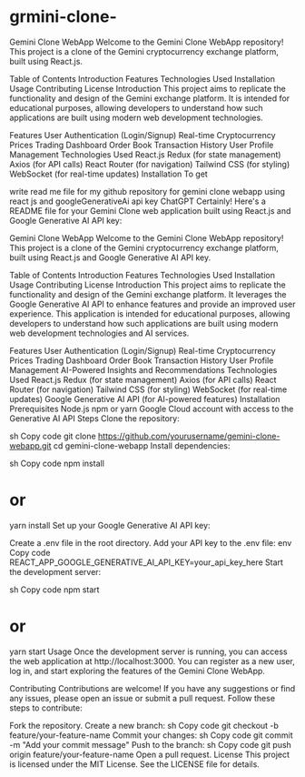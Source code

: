 # grmini-clone-
Gemini Clone WebApp
Welcome to the Gemini Clone WebApp repository! This project is a clone of the Gemini cryptocurrency exchange platform, built using React.js.

Table of Contents
Introduction
Features
Technologies Used
Installation
Usage
Contributing
License
Introduction
This project aims to replicate the functionality and design of the Gemini exchange platform. It is intended for educational purposes, allowing developers to understand how such applications are built using modern web development technologies.

Features
User Authentication (Login/Signup)
Real-time Cryptocurrency Prices
Trading Dashboard
Order Book
Transaction History
User Profile Management
Technologies Used
React.js
Redux (for state management)
Axios (for API calls)
React Router (for navigation)
Tailwind CSS (for styling)
WebSocket (for real-time updates)
Installation
To get

write read me file for my github repository for gemini clone webapp using react js and googleGenerativeAi api key
ChatGPT
Certainly! Here's a README file for your Gemini Clone web application built using React.js and Google Generative AI API key:

Gemini Clone WebApp
Welcome to the Gemini Clone WebApp repository! This project is a clone of the Gemini cryptocurrency exchange platform, built using React.js and Google Generative AI API key.

Table of Contents
Introduction
Features
Technologies Used
Installation
Usage
Contributing
License
Introduction
This project aims to replicate the functionality and design of the Gemini exchange platform. It leverages the Google Generative AI API to enhance features and provide an improved user experience. This application is intended for educational purposes, allowing developers to understand how such applications are built using modern web development technologies and AI services.

Features
User Authentication (Login/Signup)
Real-time Cryptocurrency Prices
Trading Dashboard
Order Book
Transaction History
User Profile Management
AI-Powered Insights and Recommendations
Technologies Used
React.js
Redux (for state management)
Axios (for API calls)
React Router (for navigation)
Tailwind CSS (for styling)
WebSocket (for real-time updates)
Google Generative AI API (for AI-powered features)
Installation
Prerequisites
Node.js
npm or yarn
Google Cloud account with access to the Generative AI API
Steps
Clone the repository:

sh
Copy code
git clone https://github.com/yourusername/gemini-clone-webapp.git
cd gemini-clone-webapp
Install dependencies:

sh
Copy code
npm install
# or
yarn install
Set up your Google Generative AI API key:

Create a .env file in the root directory.
Add your API key to the .env file:
env
Copy code
REACT_APP_GOOGLE_GENERATIVE_AI_API_KEY=your_api_key_here
Start the development server:

sh
Copy code
npm start
# or
yarn start
Usage
Once the development server is running, you can access the web application at http://localhost:3000. You can register as a new user, log in, and start exploring the features of the Gemini Clone WebApp.

Contributing
Contributions are welcome! If you have any suggestions or find any issues, please open an issue or submit a pull request. Follow these steps to contribute:

Fork the repository.
Create a new branch:
sh
Copy code
git checkout -b feature/your-feature-name
Commit your changes:
sh
Copy code
git commit -m "Add your commit message"
Push to the branch:
sh
Copy code
git push origin feature/your-feature-name
Open a pull request.
License
This project is licensed under the MIT License. See the LICENSE file for details.
